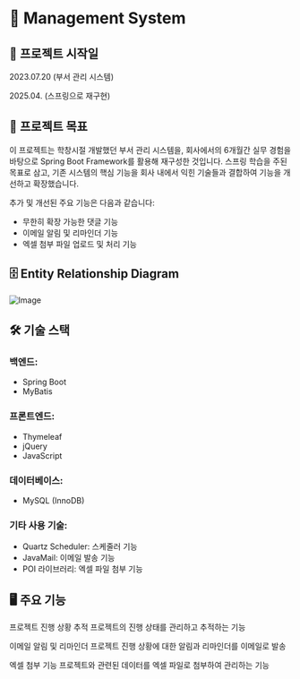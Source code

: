 # 📝 Management System
## 📅 프로젝트 시작일
2023.07.20 (부서 관리 시스템)

2025.04. (스프링으로 재구현)

## 🎯 프로젝트 목표
이 프로젝트는 학창시절 개발했던 부서 관리 시스템을, 회사에서의 6개월간 실무 경험을 바탕으로 Spring Boot Framework를 활용해 재구성한 것입니다. 스프링 학습을 주된 목표로 삼고, 기존 시스템의 핵심 기능을 회사 내에서 익힌 기술들과 결합하여 기능을 개선하고 확장했습니다.

추가 및 개선된 주요 기능은 다음과 같습니다:
- 무한히 확장 가능한 댓글 기능
- 이메일 알림 및 리마인더 기능
- 엑셀 첨부 파일 업로드 및 처리 기능

## 🗄️ Entity Relationship Diagram
![Image](https://github.com/user-attachments/assets/e3d6805c-10b0-448d-93f2-1fb0cd9ee633)

## 🛠️ 기술 스택
### 백엔드: 
- Spring Boot
- MyBatis

### 프론트엔드: 
- Thymeleaf
- jQuery
- JavaScript

### 데이터베이스: 
- MySQL (InnoDB)

### 기타 사용 기술:
- Quartz Scheduler: 스케줄러 기능
- JavaMail: 이메일 발송 기능
- POI 라이브러리: 엑셀 파일 첨부 기능

## 🖥️ 주요 기능
프로젝트 진행 상황 추적
프로젝트의 진행 상태를 관리하고 추적하는 기능

이메일 알림 및 리마인더
프로젝트 진행 상황에 대한 알림과 리마인더를 이메일로 발송

엑셀 첨부 기능
프로젝트와 관련된 데이터를 엑셀 파일로 첨부하여 관리하는 기능
